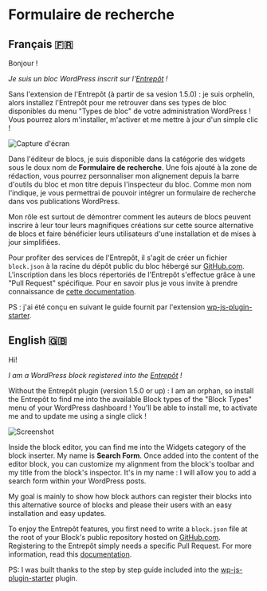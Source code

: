 # Formulaire de recherche

## Français 🇫🇷

Bonjour !

_Je suis un bloc WordPress inscrit sur l'[Entrepôt](https://github.com/imath/entrepot) !_

Sans l'extension de l'Entrepôt (à partir de sa vesion 1.5.0) : je suis orphelin, alors installez l'Entrepôt pour me retrouver dans ses types de bloc disponibles du menu "Types de bloc" de votre administration WordPress ! Vous pourrez alors m'installer, m'activer et me mettre à jour d'un simple clic !

![Capture d'écran](https://cldup.com/HQ-o8BfPGV.png)

Dans l'éditeur de blocs, je suis disponible dans la catégorie des widgets sous le doux nom de **Formulaire de recherche**. Une fois ajouté à la zone de rédaction, vous pourrez personnaliser mon alignement depuis la barre d'outils du bloc et mon titre depuis l'inspecteur du bloc. Comme mon nom l'indique, je vous permettrai de pouvoir intégrer un formulaire de recherche dans vos publications WordPress.

Mon rôle est surtout de démontrer comment les auteurs de blocs peuvent inscrire à leur tour leurs magnifiques créations sur cette source alternative de blocs et faire bénéficier leurs utilisateurs d'une installation et de mises à jour simplifiées.

Pour profiter des services de l'Entrepôt, il s'agit de créer un fichier `block.json` à la racine du dépôt public du bloc hébergé sur [GitHub.com](https://github.com). L'inscription dans les blocs répertoriés de l'Entrepôt s'effectue grâce à une "Pull Request" spécifique. Pour en savoir plus je vous invite à prendre connaissance de [cette documentation](https://github.com/imath/entrepot/wiki).

PS : j'ai été conçu en suivant le guide fournit par l'extension [wp-js-plugin-starter](https://github.com/youknowriad/wp-js-plugin-starter).

## English 🇬🇧

Hi!

_I am a WordPress block registered into the [Entrepôt](https://github.com/imath/entrepot) !_

Without the Entrepôt plugin (version 1.5.0 or up) : I am an orphan, so install the Entrepôt to find me into the available Block types of the "Block Types" menu of your WordPress dashboard ! You'll be able to install me, to activate me and to update me using a single click !

![Screenshot](https://cldup.com/1S1wE72ywl.png)

Inside the block editor, you can find me into the Widgets category of the block inserter. My name is **Search Form**. Once added into the content of the editor block, you can customize my alignment from the block's toolbar and my title from the block's inspector. It's in my name : I will allow you to add a search form within your WordPress posts.

My goal is mainly to show how block authors can register their blocks into this alternative source of blocks and please their users with an easy installation and easy updates.

To enjoy the Entrepôt features, you first need to write a `block.json` file at the root of your Block's public repository hosted on [GitHub.com](https://github.com). Registering to the Entrepôt simply needs a specific Pull Request. For more information, read this [documentation](https://github.com/imath/entrepot/wiki).

PS: I was built thanks to the step by step guide included into the [wp-js-plugin-starter](https://github.com/youknowriad/wp-js-plugin-starter) plugin.
